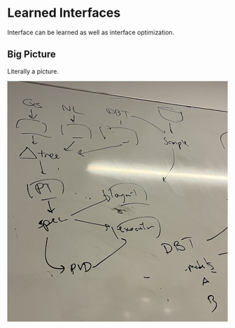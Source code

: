 # Learned Interfaces

Interface can be learned as well as interface optimization. 

## Big Picture 

Literally a picture. 

![](picture.png)

